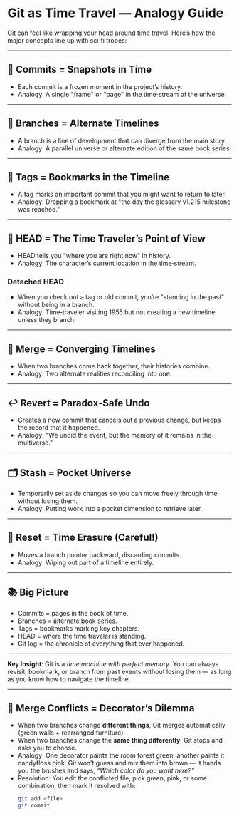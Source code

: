 # Git as Time Travel — Analogy Guide

Git can feel like wrapping your head around time travel. Here’s how the major concepts line up with sci‑fi tropes:

---

## 📖 Commits = Snapshots in Time
- Each commit is a frozen moment in the project’s history.
- Analogy: A single "frame" or "page" in the time‑stream of the universe.

---

## 🌿 Branches = Alternate Timelines
- A branch is a line of development that can diverge from the main story.
- Analogy: A parallel universe or alternate edition of the same book series.

---

## 🔖 Tags = Bookmarks in the Timeline
- A tag marks an important commit that you might want to return to later.
- Analogy: Dropping a bookmark at "the day the glossary v1.215 milestone was reached."

---

## 🎯 HEAD = The Time Traveler’s Point of View
- HEAD tells you "where you are right now" in history.
- Analogy: The character’s current location in the time‑stream.

### Detached HEAD
- When you check out a tag or old commit, you’re "standing in the past" without being in a branch.
- Analogy: Time‑traveler visiting 1955 but not creating a new timeline unless they branch.

---

## 🔀 Merge = Converging Timelines
- When two branches come back together, their histories combine.
- Analogy: Two alternate realities reconciling into one.

---

## ↩️ Revert = Paradox‑Safe Undo
- Creates a new commit that cancels out a previous change, but keeps the record that it happened.
- Analogy: "We undid the event, but the memory of it remains in the multiverse."

---

## 🗂️ Stash = Pocket Universe
- Temporarily set aside changes so you can move freely through time without losing them.
- Analogy: Putting work into a pocket dimension to retrieve later.

---

## 💫 Reset = Time Erasure (Careful!)
- Moves a branch pointer backward, discarding commits.
- Analogy: Wiping out part of a timeline entirely.

---

## 📚 Big Picture
- Commits = pages in the book of time.
- Branches = alternate book series.
- Tags = bookmarks marking key chapters.
- HEAD = where the time traveler is standing.
- Git log = the chronicle of everything that ever happened.

---

**Key Insight**: Git is a *time machine with perfect memory*. You can always revisit, bookmark, or branch from past events without losing them — as long as you know how to navigate the timeline.


---

## 🎨 Merge Conflicts = Decorator’s Dilemma
- When two branches change **different things**, Git merges automatically (green walls + rearranged furniture).
- When two branches change the **same thing differently**, Git stops and asks you to choose.
- Analogy: One decorator paints the room forest green, another paints it candyfloss pink. Git won’t guess and mix them into brown — it hands you the brushes and says, *“Which color do you want here?”*
- Resolution: You edit the conflicted file, pick green, pink, or some combination, then mark it resolved with:
  ```bash
  git add <file>
  git commit
  ```
